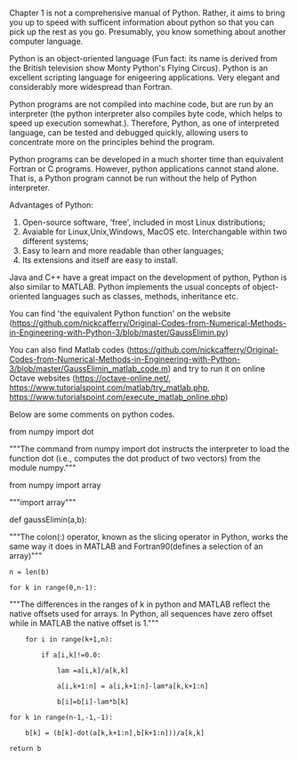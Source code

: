 Chapter 1 is not a comprehensive manual of Python. Rather, it aims to bring you up to speed with sufficent information about python so that you can pick up the rest as you go. Presumably, you know something about another computer language.

Python is an object-oriented language (Fun fact: its name is derived from the British television show Monty Python's Flying Circus). Python is an excellent scripting language for enigeering applications. Very elegant and considerably more widespread than Fortran.

Python programs are not compiled into machine code, but are run by an interpreter (the python interpreter also compiles byte code, which helps to speed up execution somewhat.). Therefore, Python, as one of interpreted language, can be tested and debugged quickly, allowing users to concentrate more on the principles behind the program. 

Python programs can be developed in a much shorter time than equivalent Fortran or C programs. However, python applications cannot stand alone. That is, a Python program cannot be run without the help of Python interpreter.

Advantages of Python:
1. Open-source software, 'free', included in most Linux distributions;
2. Avaiable for Linux,Unix,Windows, MacOS etc. Interchangable within two different systems;
3. Easy to learn and more readable than other languages;
4. Its extensions and itself are easy to install.

Java and C++ have a great impact on the development of python, Python is also similar to MATLAB. Python implements the usual concepts of object-oriented languages such as classes, methods, inheritance etc.

You can find 'the equivalent Python function' on the website (https://github.com/nickcafferry/Original-Codes-from-Numerical-Methods-in-Engineering-with-Python-3/blob/master/GaussElimin.py)

You can also find Matlab codes (https://github.com/nickcafferry/Original-Codes-from-Numerical-Methods-in-Engineering-with-Python-3/blob/master/GaussElimin_matlab_code.m) and try to run it on online Octave websites (https://octave-online.net/, https://www.tutorialspoint.com/matlab/try_matlab.php, https://www.tutorialspoint.com/execute_matlab_online.php)

Below are some comments on python codes.


from numpy import dot


"""The command from numpy import dot instructs the interpreter to load the function dot (i.e., computes the dot product of two vectors) from the module numpy.""" 

from numpy import array

"""import array"""

def gaussElimin(a,b):

"""The colon(:) operator, known as the slicing operator in Python, works the same way it does in MATLAB and Fortran90(defines a selection of an array)"""

    n = len(b)
    
    for k in range(0,n-1):
    
    
"""The differences in the ranges of k in python and MATLAB reflect the native offsets used for arrays. In Python, all sequences have zero offset while in MATLAB the native offset is 1."""

        for i in range(k+1,n):
        
            if a[i,k]!=0.0:
            
                lam =a[i,k]/a[k,k]
                
                a[i,k+1:n] = a[i,k+1:n]-lam*a[k,k+1:n]
                
                b[i]=b[i]-lam*b[k]
                
    for k in range(n-1,-1,-1):
    
        b[k] = (b[k]-dot(a[k,k+1:n],b[k+1:n]))/a[k,k]
        
    return b

